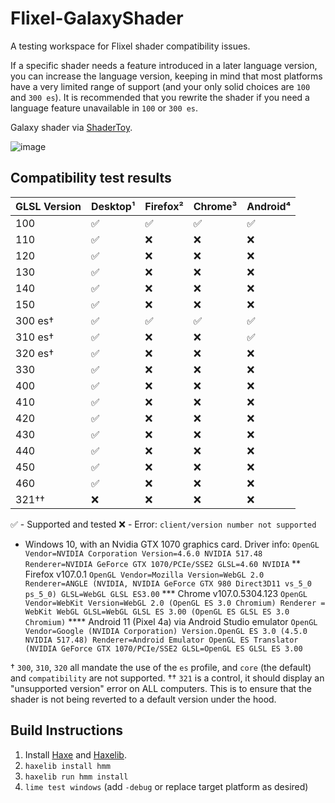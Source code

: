 # Flixel-GalaxyShader

A testing workspace for Flixel shader compatibility issues.

If a specific shader needs a feature introduced in a later language version, you can increase the language version, keeping in mind that most platforms have a very limited range of support (and your only solid choices are `100` and `300 es`). It is recommended that you rewrite the shader if you need a language feature unavailable in `100` or `300 es`.

Galaxy shader via [ShaderToy](https://www.shadertoy.com/view/lty3Rt).

![image](https://user-images.githubusercontent.com/4635334/205238297-769945ba-50a6-407e-81de-c88d4e671657.png)

## Compatibility test results

GLSL Version | Desktop¹ | Firefox² | Chrome³ | Android⁴
---|---|---|---|---
100 | ✅ | ✅ | ✅ | ✅
110 | ✅ | ❌ | ❌ | ❌
120 | ✅ | ❌ | ❌ | ❌
130 | ✅ | ❌ | ❌ | ❌
140 | ✅ | ❌ | ❌ | ❌
150 | ✅ | ❌ | ❌ | ❌
300 es† | ✅ | ✅ | ✅ | ✅
310 es† | ✅ | ❌ | ❌ | ✅
320 es† | ✅ | ❌ | ❌ | ❌
330 | ✅ | ❌ | ❌ | ❌
400 | ✅ | ❌ | ❌ | ❌
410 | ✅ | ❌ | ❌ | ❌
420 | ✅ | ❌ | ❌ | ❌
430 | ✅ | ❌ | ❌ | ❌
440 | ✅ | ❌ | ❌ | ❌
450 | ✅ | ❌ | ❌ | ❌
460 | ✅ | ❌ | ❌ | ❌
321†† | ❌ | ❌ | ❌ | ❌

✅ - Supported and tested
❌ - Error: `client/version number not supported`

* Windows 10, with an Nvidia GTX 1070 graphics card. Driver info: `OpenGL Vendor=NVIDIA Corporation Version=4.6.0 NVIDIA 517.48 Renderer=NVIDIA GeForce GTX 1070/PCIe/SSE2 GLSL=4.60 NVIDIA`
** Firefox v107.0.1 `OpenGL Vendor=Mozilla Version=WebGL 2.0 Renderer=ANGLE (NVIDIA, NVIDIA GeForce GTX 980 Direct3D11 vs_5_0 ps_5_0) GLSL=WebGL GLSL ES3.00`
*** Chrome v107.0.5304.123 `OpenGL Vendor=WebKit Version=WebGL 2.0 (OpenGL ES 3.0 Chromium) Renderer = WebKit WebGL GLSL=WebGL GLSL ES 3.00 (OpenGL ES GLSL ES 3.0 Chromium)`
**** Android 11 (Pixel 4a) via Android Studio emulator `OpenGL Vendor=Google (NVIDIA Corporation) Version.OpenGL ES 3.0 (4.5.0 NVIDIA 517.48) Renderer=Android Emulator OpenGL ES Translator (NVIDIA GeForce GTX 1070/PCIe/SSE2 GLSL=OpenGL ES GLSL ES 3.00`

† `300`, `310`, `320` all mandate the use of the `es` profile, and `core` (the default) and `compatibility` are not supported.
†† `321` is a control, it should display an "unsupported version" error on ALL computers. This is to ensure that the shader is not being reverted to a default version under the hood.

## Build Instructions

1. Install [Haxe](https://haxe.org/download/) and [Haxelib](https://lib.haxe.org/documentation/introduction/).
2. `haxelib install hmm`
3. `haxelib run hmm install`
4. `lime test windows` (add `-debug` or replace target platform as desired)
